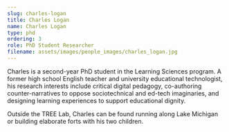 ```yaml
---
slug: charles-logan
title: Charles Logan
name: Charles Logan
type: phd
ordering: 3
role: PhD Student Researcher
filename: assets/images/people_images/charles_logan.jpg
---
```


Charles is a second-year PhD student in the Learning Sciences program. A former high school English teacher and university educational technologist, his research interests include critical digital pedagogy, co-authoring counter-narratives to oppose sociotechnical and ed-tech imaginaries, and designing learning experiences to support educational dignity.

Outside the TREE Lab, Charles can be found running along Lake Michigan or building elaborate forts with his two children.
